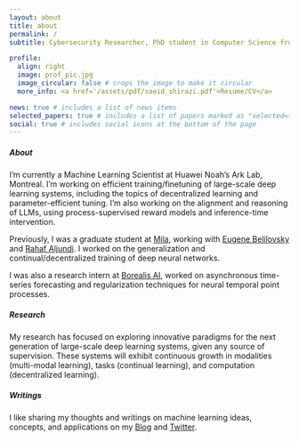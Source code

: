 ```yaml
---
layout: about
title: about
permalink: /
subtitle: Cybersecurity Researcher, PhD student in Computer Science from <a href='https://www.ccsl.carleton.ca/'>CCSL</a>.

profile:
  align: right
  image: prof_pic.jpg
  image_circular: false # crops the image to make it circular
  more_info: <a href='/assets/pdf/saeid_shirazi.pdf'>Resume/CV</a>

news: true # includes a list of news items
selected_papers: true # includes a list of papers marked as "selected={true}"
social: true # includes social icons at the bottom of the page
---
```


##### About

I’m currently a Machine Learning Scientist at Huawei Noah’s Ark Lab, Montreal. 
I’m working on efficient training/finetuning of large-scale deep learning systems, including the topics of decentralized learning and parameter-efficient tuning. I’m also working on the alignment and reasoning of LLMs, using process-supervised reward models and inference-time intervention.

Previously, I was a graduate student at [Mila](mila.quebec), working with [Eugene Belilovsky](https://eugenium.github.io/) and [Rahaf Aljundi](https://rahafaljundi.com/). I worked on the generalization and continual/decentralized training of deep neural networks.

I was also a research intern at [Borealis AI](https://www.borealisai.com/), worked on asynchronous time-series forecasting and regularization techniques for neural temporal point processes.

##### Research

My research has focused on exploring innovative paradigms for the next generation of large-scale deep learning systems, given any source of supervision. These systems will exhibit continuous growth in modalities (multi-modal learning), tasks (continual learning), and computation (decentralized learning).


##### Writings

I like sharing my thoughts and writings on machine learning ideas, concepts, and applications on my [Blog](/blog/) and [Twitter](https://twitter.com/naderasadi_).
